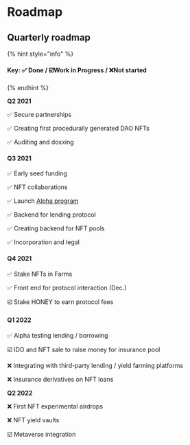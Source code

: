 # Roadmap

## **Quarterly roadmap**

{% hint style="info" %}
#### Key: ✅ Done / ☑️Work in Progress / ❌Not started
{% endhint %}

**Q2 2021**

✅ Secure partnerships

✅ Creating first procedurally generated DAO NFTs

✅ Auditing and doxxing

#### Q3 2021

✅ Early seed funding

✅ NFT collaborations

✅ Launch [Alpha program](alpha-program/)

✅ Backend for lending protocol

✅ Creating backend for NFT pools

✅ Incorporation and legal

#### Q4 2021

✅ Stake NFTs in Farms

✅ Front end for protocol interaction (Dec.)

☑️ Stake HONEY to earn protocol fees

#### &#x20;Q1 2022

&#x20;✅ Alpha testing lending / borrowing

☑️ IDO and NFT sale to raise money for insurance pool

❌ Integrating with third-party lending / yield farming platforms

❌ Insurance derivatives on NFT loans

**Q2 2022**

❌ First NFT experimental airdrops

❌ NFT yield vaults

☑️ Metaverse integration

